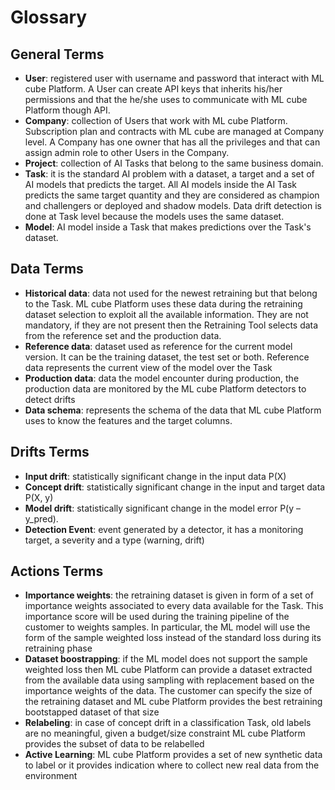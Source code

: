 # Glossary

## General Terms
- **User**: registered user with username and password that interact with ML cube Platform. 
A User can create API keys that inherits his/her permissions and that the he/she uses to communicate with ML cube Platform though API. 
- **Company**: collection of Users that work with ML cube Platform. 
Subscription plan and contracts with ML cube are managed at Company level.
A Company has one owner that has all the privileges and that can assign admin role to other Users in the Company.
- **Project**: collection of AI Tasks that belong to the same business domain.
- **Task**: it is the standard AI problem with a dataset, a target and a set of AI models that predicts the target.
All AI models inside the AI Task predicts the same target quantity and they are considered as champion and challengers or deployed and shadow models.
Data drift detection is done at Task level because the models uses the same dataset.
- **Model**: AI model inside a Task that makes predictions over the Task's dataset.

## Data Terms
- **Historical data**: data not used for the newest retraining but that belong to the Task. ML cube Platform uses these data during the retraining dataset selection to exploit all the available information. They are not mandatory, if they are not present then the Retraining Tool selects data from the reference set and the production data.
- **Reference data**: dataset used as reference for the current model version. It can be the training dataset, the test set or both. Reference data represents the current view of the model over the Task
- **Production data**: data the model encounter during production, the production data are monitored by the ML cube Platform detectors to detect drifts
- **Data schema**: represents the schema of the data that ML cube Platform uses to know the features and the target columns.

## Drifts Terms
- **Input drift**: statistically significant change in the input data P(X)
- **Concept drift**: statistically significant change in the input and target data P(X, y)
- **Model drift**: statistically significant change in the model error P(y – y_pred).
- **Detection Event**: event generated by a detector, it has a monitoring target, a severity and a type (warning, drift)

## Actions Terms
- **Importance weights**: the retraining dataset is given in form of a set of importance weights associated to every data available for the Task. This importance score will be used during the training pipeline of the customer to weights samples. In particular, the ML model will use the form of the sample weighted loss instead of the standard loss during its retraining phase
- **Dataset boostrapping**: if the ML model does not support the sample weighted loss then ML cube Platform can provide a dataset extracted from the available data using sampling with replacement based on the importance weights of the data. The customer can specify the size of the retraining dataset and ML cube Platform provides the best retraining bootstapped dataset of that size
- **Relabeling**: in case of concept drift in a classification Task, old labels are no meaningful, given a budget/size constraint ML cube Platform provides the subset of data to be relabelled
- **Active Learning**: ML cube Platform provides a set of new synthetic data to label or it provides indication where to collect new real data from the environment

